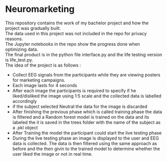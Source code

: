 # Neuromarketing
This repository contains the work of my bachelor project and how the project was gradually built.\
The data used in this project was not included in the repo for privacy reasons.\
The Jupyter notebooks in the repo show the progress done when optimizing data.\
The final product is in the python file interface.py and the life testing version is life_test.py.\
The idea of the project is as follows :
- Collect EEG signals from the participants while they are viewing posters for marketing campaigns.
- Each image lasts for 4 seconds 
- After each image the participants is required to specify if he liked/disliked the image using 1:5 scale and the collected data is labelled accordingly 
- if the subject selected Neutral the data for the image is discarded 
- After finishing the previous phase which is called training phase the data is filtered and a Random forest model is trained on the data and its labeled the it is saved in the trees folder with the name of the subject as a .pkl object 
- After Training the model the participant could start the live testing phase
- During the live testing phase an image is displayed to the user and EEG data is collected. The data is then filtered using the same approach as before and the then givin to the trained model to determine whether the user liked the image or not in real time.
  